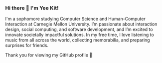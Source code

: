 ### Hi there 👋 I'm Yee Kit!

I'm a sophomore studying Computer Science and Human-Computer Interaction at Carnegie Mellon University. I’m passionate about interaction design, social computing, and software development, and I’m excited to innovate societally impactful solutions. In my free time, I love listening to music from all across the world, collecting memorabilia, and preparing surprises for friends.

Thank you for viewing my GitHub profile 🌱

<!--
**ykitty2004/ykitty2004** is a ✨ _special_ ✨ repository because its `README.md` (this file) appears on your GitHub profile.

Here are some ideas to get you started:

- 🔭 I’m currently working on ...
- 🌱 I’m currently learning ...
- 👯 I’m looking to collaborate on ...
- 🤔 I’m looking for help with ...
- 💬 Ask me about ...
- 📫 How to reach me: ...
- 😄 Pronouns: ...
- ⚡ Fun fact: ...
-->
